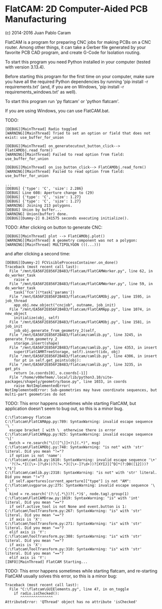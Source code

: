 FlatCAM: 2D Computer-Aided PCB Manufacturing
============================================

(c) 2014-2016 Juan Pablo Caram

FlatCAM is a program for preparing CNC jobs for making PCBs on a CNC router.
Among other things, it can take a Gerber file generated by your favorite PCB
CAD program, and create G-Code for Isolation routing.

To start this program you need Python installed in your computer (tested with version 3.13.4).

Before starting this program for the first time on your computer, make sure you have all the required Python dependencies by running 'pip install -r requirements.txt' (and, if you are on Windows, 'pip install -r requirements_windows.txt' as well).

To start this program run 'py flatcam' or 'python flatcam'.

If you are using Windows, you can use FlatCAM.bat.

TODO:
```
[DEBUG][MainThread] Radio toggled
[WARNING][MainThread] Tried to set an option or field that does not exist: use_buffer_for_union
```
```
[DEBUG][MainThread] on_generatecutout_button_click--> FlatCAMObj.read_form()
[WARNING][MainThread] Failed to read option from field: use_buffer_for_union
```
```
[DEBUG][MainThread] on_iso_button_click--> FlatCAMObj.read_form()
[WARNING][MainThread] Failed to read option from field: use_buffer_for_union
```
```
...
[DEBUG] {'type': 'C', 'size': 2.286}
[DEBUG] Line 608: Aperture change to (29)
[DEBUG] {'type': 'C', 'size': 1.27}
[DEBUG] {'type': 'C', 'size': 1.27}
[WARNING] Joining 213 polygons.
[DEBUG] Union by buffer...
[WARNING] Union(buffer) done.
[DEBUG][Dummy-2] 0.241575 seconds executing initialize().
```

TODO: After clicking on button to generate CNC:
```
[DEBUG][MainThread] plot --> FlatCAMObj.plot()
[WARNING][MainThread] A geometry component was not a polygon:
[WARNING][MainThread] MULTIPOLYGON (((...)))
```
and after clicking a second time:
```
[DEBUG][Dummy-2] FCVisibleProcessContainer.on_done()
Traceback (most recent call last):
  File "/mnt/EA56F2E856F2B483/flatcam/FlatCAMWorker.py", line 62, in do_worker_task
    raise e
  File "/mnt/EA56F2E856F2B483/flatcam/FlatCAMWorker.py", line 59, in do_worker_task
    task['fcn'](*task['params'])
  File "/mnt/EA56F2E856F2B483/flatcam/FlatCAMObj.py", line 1595, in job_thread
    app_obj.new_object("cncjob", outname, job_init)
  File "/mnt/EA56F2E856F2B483/flatcam/FlatCAMApp.py", line 1074, in new_object
    initialize(obj, self)
  File "/mnt/EA56F2E856F2B483/flatcam/FlatCAMObj.py", line 1581, in job_init
    job_obj.generate_from_geometry_2(self,
  File "/mnt/EA56F2E856F2B483/flatcam/camlib.py", line 3245, in generate_from_geometry_2
    storage.insert(shape)
  File "/mnt/EA56F2E856F2B483/flatcam/camlib.py", line 4353, in insert
    super(FlatCAMRTreeStorage, self).insert(idx, obj)
  File "/mnt/EA56F2E856F2B483/flatcam/camlib.py", line 4306, in insert
    for pt in self.get_points(obj):
  File "/mnt/EA56F2E856F2B483/flatcam/camlib.py", line 3235, in get_pts
    return [o.coords[0], o.coords[-1]]
  File "/home/v00efmem/.local/lib/python3.10/site-packages/shapely/geometry/base.py", line 1033, in coords
    raise NotImplementedError(
NotImplementedError: Sub-geometries may have coordinate sequences, but multi-part geometries do not
```

TODO: This error happens sometimes while starting FlatCAM, but application doesn't seem to bug out, so this is a minor bug.
```
C:\flatcam>py flatcam
C:\flatcam\FlatCAMApp.py:789: SyntaxWarning: invalid escape sequence '\ '
  escape bracket [ with \  otherwise there is error
C:\flatcam\FlatCAMApp.py:925: SyntaxWarning: invalid escape sequence '\['
  match = re.search("\[([^\]]+)\](.*)", msg)
C:\flatcam\FlatCAMObj.py:748: SyntaxWarning: "is not" with 'str' literal. Did you mean "!="?
  if option is not 'name':
C:\flatcam\camlib.py:1610: SyntaxWarning: invalid escape sequence '\+'
  '?(?=.*I([\+-]?\d+))?(?=.*J([\+-]?\d+))?[XYIJ][^D]*(?:D0([12]))?\*$')
C:\flatcam\camlib.py:2318: SyntaxWarning: "is not" with 'str' literal. Did you mean "!="?
  if self.apertures[current_aperture]["type"] is not "AM":
C:\flatcam\svgparse.py:275: SyntaxWarning: invalid escape sequence '\{'
  kind = re.search('(?:\{.*\})?(.*)$', node.tag).group(1)
C:\flatcam\FlatCAMDraw.py:1019: SyntaxWarning: "is" with 'int' literal. Did you mean "=="?
  if self.active_tool is not None and event.button is 1:
C:\flatcam\ToolTransform.py:267: SyntaxWarning: "is" with 'str' literal. Did you mean "=="?
  if axis is 'X':
C:\flatcam\ToolTransform.py:271: SyntaxWarning: "is" with 'str' literal. Did you mean "=="?
  elif axis is 'Y':
C:\flatcam\ToolTransform.py:308: SyntaxWarning: "is" with 'str' literal. Did you mean "=="?
  if axis is 'X':
C:\flatcam\ToolTransform.py:310: SyntaxWarning: "is" with 'str' literal. Did you mean "=="?
  elif axis is 'Y':
[INFO][MainThread] FlatCAM Starting...
```

TODO: This error happens sometimes while starting flatcam, and re-starting FlatCAM usually solves this error, so this is a minor bug:
```
Traceback (most recent call last):
  File "C:\flatcam\GUIElements.py", line 47, in on_toggle
    if radio.isChecked():
       ^^^^^^^^^^^^^^^
AttributeError: 'QThread' object has no attribute 'isChecked'
```
